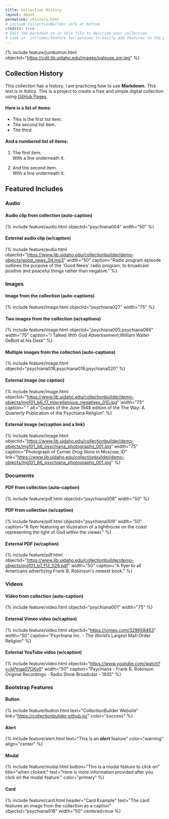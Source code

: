```yaml
---
title: Collection History
layout: about
permalink: /history.html
# include CollectionBuilder info at bottom
credits: true
# Edit the markdown on in this file to describe your collection
# Look in _includes/feature for options to easily add features to the page
---
```


{% include feature/jumbotron.html objectid="https://cdil.lib.uidaho.edu/images/palouse_sm.jpg" %}

## Collection History

This collection has a history. I am practicing how to use **Markdown**. _This text is in Italics._ This is a project to create a free and simple digital collection using [GitHub Pages](https://pages.github.com/).

#### Here is a list of items:

* This is the first list item.
* The second list item.
* The third.

#### And a numbered list of items:

1. The first item.  
 With a line underneath it.

2. And the second item.  
 With a line underneath it.


## Featured Includes

### Audio

#### Audio clip from collection (auto-caption)

{% include feature/audio.html objectid="psychiana004" width="50" %}

#### External audio clip (w/caption)

{% include feature/audio.html objectid="https://www.lib.uidaho.edu/collectionbuilder/demo-objects/good_news_04.mp3" width="50" caption="Radio program episode outlines the purpose of the 'Good News' radio program, to broadcast positive and peaceful things rather than negative." %}

### Images

#### Image from the collection (auto-captions)

{% include feature/image.html objectid="psychiana027" width="75" %}

#### Two images from the collection (w/captions)

{% include feature/image.html objectid="psychiana005;psychiana066" width="75" caption="I Talked With God Advertisement;William Walter DeBolt at his Desk" %}

#### Multiple images from the collection (auto-captions)

{% include feature/image.html objectid="psychiana018;psychiana019;psychiana020" %}

#### External image (no caption)

{% include feature/image.html objectid="https://www.lib.uidaho.edu/collectionbuilder/demo-objects/mg101_b6_f7_miscellanious_negatives_010.jpg" width="75" caption=" " alt="Copies of the June 1948 edition of the The Way: A Quarterly Publication of the Psychiana Religion" %}

#### External image (w/caption and a link)

{% include feature/image.html objectid="https://www.lib.uidaho.edu/collectionbuilder/demo-objects/mg101_b6_psychiana_photographs_001.jpg" width="75" caption="Photograph of Corner Drug Store in Moscow, ID" link="https://www.lib.uidaho.edu/collectionbuilder/demo-objects/mg101_b6_psychiana_photographs_001.jpg" %}

### Documents

#### PDF from collection (auto-caption)

{% include feature/pdf.html objectid="psychiana006" width="50" %}

#### PDF from collection (w/caption)

{% include feature/pdf.html objectid="psychiana009" width="50" caption="A flyer featuring an illustration of a lighthouse on the coast representing the light of God within the viewer." %}

#### External PDF (w/caption)

{% include feature/pdf.html objectid="https://www.lib.uidaho.edu/collectionbuilder/demo-objects/mg101_b7_f13_028.pdf" width="50" caption="A flyer to all Americans advertizing Frank B. Robinson's newest book." %}

### Videos

#### Video from collection (auto-caption)

{% include feature/video.html objectid="psychiana001" width="75" %}

#### External Vimeo video (w/caption)

{% include feature/video.html objectid="https://vimeo.com/329958483" width="50" caption="Psychiana Inc. - The World’s Largest Mail-Order Religion" %}

#### External YouTube video (w/caption)

{% include feature/video.html objectid="https://www.youtube.com/watch?v=bPmae07GKv0" width="50" caption="Psychiana - Frank B. Robinson Original Recordings - Radio Show Broadcast - 1935" %}

### Bootstrap Features

#### Button

{% include feature/button.html text="CollectionBuilder Website" link="https://collectionbuilder.github.io/" color="success" %}

#### Alert

{% include feature/alert.html text="This is an **_alert_** feature" color="warning" align="center" %}

#### Modal

{% include feature/modal.html button="This is a modal feature to click on" title="when clicked:" text="Here is more information provided after you click on the modal feature." color="primary" %}

#### Card

{% include feature/card.html header="Card Example" text="The card features an image from the collection as a caption" objectid="psychiana018" width="50" centered=true %}
